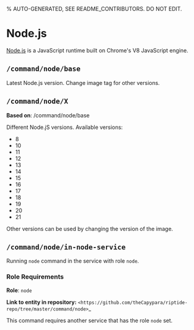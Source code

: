 % AUTO-GENERATED, SEE README_CONTRIBUTORS. DO NOT EDIT.

# Node.js

[Node.js](https://nodejs.org/en/) is a JavaScript runtime built on Chrome's V8 JavaScript engine.


## `/command/node/base`

Latest Node.js version. Change image tag for other versions.

## `/command/node/X`

**Based on**: /command/node/base

Different Node.jS versions. Available versions:

- 8
- 10
- 11
- 12
- 13
- 14
- 15
- 16
- 17
- 18
- 19
- 20
- 21

Other versions can be used by changing the version of the image.

## `/command/node/in-node-service`

Running `node` command in the service with role `node`.

### Role Requirements

**Role**: `node`

**Link to entity in repository:** `<https://github.com/theCapypara/riptide-repo/tree/master/command/node>`_

This command requires another service that has the role `node` set.
